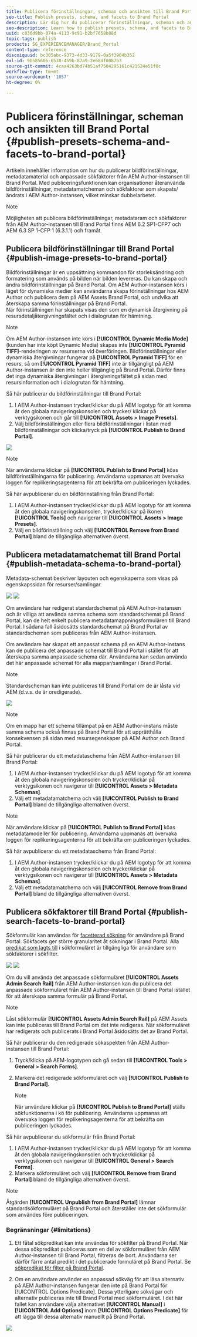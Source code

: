 ```yaml
---
title: Publicera förinställningar, scheman och ansikten till Brand Portal
seo-title: Publish presets, schema, and facets to Brand Portal
description: Lär dig hur du publicerar förinställningar, scheman och ansikten till Brand Portal.
seo-description: Learn how to publish presets, schema, and facets to Brand Portal.
uuid: c836d9bb-074a-4113-9c91-b2bf7658b88d
topic-tags: publish
products: SG_EXPERIENCEMANAGER/Brand_Portal
content-type: reference
discoiquuid: bc305abc-9373-4d33-9179-0a5f3904b352
exl-id: 9b585606-6538-459b-87a9-2e68df0087b3
source-git-commit: 4caa4263bd74b51af7504295161c421524e51f0c
workflow-type: tm+mt
source-wordcount: '1057'
ht-degree: 0%

---
```


# Publicera förinställningar, scheman och ansikten till Brand Portal {#publish-presets-schema-and-facets-to-brand-portal}

Artikeln innehåller information om hur du publicerar bildförinställningar, metadatamaterial och anpassade sökfaktorer från AEM Author-instansen till Brand Portal. Med publiceringsfunktionen kan organisationer återanvända bildförinställningar, metadatamatcheman och sökfaktorer som skapats/ändrats i AEM Author-instansen, vilket minskar dubbelarbetet.

>[!NOTE]
>
>Möjligheten att publicera bildförinställningar, metadataram och sökfaktorer från AEM Author-instansen till Brand Portal finns AEM 6.2 SP1-CFP7 och AEM 6.3 SP 1-CFP 1 (6.3.1.1) och framåt.

## Publicera bildförinställningar till Brand Portal {#publish-image-presets-to-brand-portal}

Bildförinställningar är en uppsättning kommandon för storleksändring och formatering som används på bilden när bilden levereras. Du kan skapa och ändra bildförinställningar på Brand Portal. Om AEM Author-instansen körs i läget för dynamiska medier kan användarna skapa förinställningar hos AEM Author och publicera dem på AEM Assets Brand Portal, och undvika att återskapa samma förinställningar på Brand Portal.\
När förinställningen har skapats visas den som en dynamisk återgivning på resursdetaljåtergivningsfältet och i dialogrutan för hämtning.

>[!NOTE]
>
>Om AEM Author-instansen inte körs i **[!UICONTROL Dynamic Media Mode]** (kunden har inte köpt Dynamic Media) skapas inte **[!UICONTROL Pyramid TIFF]**-renderingen av resurserna vid överföringen. Bildförinställningar eller dynamiska återgivningar fungerar på **[!UICONTROL Pyramid TIFF]** för en resurs, så om **[!UICONTROL Pyramid TIFF]** inte är tillgängligt på AEM Author-instansen är den inte heller tillgänglig på Brand Portal. Därför finns det inga dynamiska återgivningar i återgivningsfältet på sidan med resursinformation och i dialogrutan för hämtning.

Så här publicerar du bildförinställningar till Brand Portal:

1. I AEM Author-instansen trycker/klickar du på AEM logotyp för att komma åt den globala navigeringskonsolen och trycker/ klickar på verktygsikonen och går till **[!UICONTROL Assets > Image Presets]**.
1. Välj bildförinställningen eller flera bildförinställningar i listan med bildförinställningar och klicka/tryck på **[!UICONTROL Publish to Brand Portal]**.

![](assets/publishpreset.png)

>[!NOTE]
>
>När användarna klickar på **[!UICONTROL Publish to Brand Portal]** köas bildförinställningarna för publicering. Användarna uppmanas att övervaka loggen för replikeringsagenterna för att bekräfta om publiceringen lyckades.

Så här avpublicerar du en bildförinställning från Brand Portal:

1. I AEM Author-instansen trycker/klickar du på AEM logotyp för att komma åt den globala navigeringskonsolen, trycker/klickar på ikonen **[!UICONTROL Tools]** och navigerar till **[!UICONTROL Assets > Image Presets]**.
1. Välj en bildförinställning och välj **[!UICONTROL Remove from Brand Portal]** bland de tillgängliga alternativen överst.

## Publicera metadatamatchemat till Brand Portal  {#publish-metadata-schema-to-brand-portal}

Metadata-schemat beskriver layouten och egenskaperna som visas på egenskapssidan för resurser/samlingar.

![](assets/metadata-schema-editor.png) ![](assets/asset-properties-1.png)

Om användare har redigerat standardschemat på AEM Author-instansen och är villiga att använda samma schema som standardschemat på Brand Portal, kan de helt enkelt publicera metadatamappningsformulären till Brand Portal. I sådana fall åsidosätts standardschemat på Brand Portal av standardscheman som publiceras från AEM Author-instansen.

Om användare har skapat ett anpassat schema på en AEM Author-instans kan de publicera det anpassade schemat till Brand Portal i stället för att återskapa samma anpassade schema där. Användarna kan sedan använda det här anpassade schemat för alla mappar/samlingar i Brand Portal.

>[!NOTE]
>
>Standardscheman kan inte publiceras till Brand Portal om de är låsta vid AEM (d.v.s. de är oredigerade).

![](assets/default-schema-form.png)

>[!NOTE]
>
>Om en mapp har ett schema tillämpat på en AEM Author-instans måste samma schema också finnas på Brand Portal för att upprätthålla konsekvensen på sidan med resursegenskaper på AEM Author och Brand Portal.

Så här publicerar du ett metadataschema från AEM Author-instansen till Brand Portal:

1. I AEM Author-instansen trycker/klickar du på AEM logotyp för att komma åt den globala navigeringskonsolen och trycker/klickar på verktygsikonen och navigerar till **[!UICONTROL Assets > Metadata Schemas]**.
1. Välj ett metadatamatchema och välj **[!UICONTROL Publish to Brand Portal]** bland de tillgängliga alternativen överst.

>[!NOTE]
>
>När användare klickar på **[!UICONTROL Publish to Brand Portal]** köas metadatamodeller för publicering. Användarna uppmanas att övervaka loggen för replikeringsagenterna för att bekräfta om publiceringen lyckades.

Så här avpublicerar du ett metadataschema från Brand Portal:

1. I AEM Author-instansen trycker/klickar du på AEM logotyp för att komma åt den globala navigeringskonsolen och trycker/klickar på verktygsikonen och navigerar till **[!UICONTROL Assets > Metadata Schemas]**.
1. Välj ett metadatamatchema och välj **[!UICONTROL Remove from Brand Portal]** bland de tillgängliga alternativen överst.

## Publicera sökfaktorer till Brand Portal {#publish-search-facets-to-brand-portal}

Sökformulär kan användas för [facetterad sökning](../using/brand-portal-search-facets.md) för användare på Brand Portal. Sökfacets ger större granularitet åt sökningar i Brand Portal. Alla [predikat som lagts till](https://experienceleague.adobe.com/docs/experience-manager-65/assets/administer/search-facets.html) i sökformuläret är tillgängliga för användare som sökfaktorer i sökfilter.

![](assets/property-predicate-removed.png)
![](assets/search-form.png)

Om du vill använda det anpassade sökformuläret **[!UICONTROL Assets Admin Search Rail]** från AEM Author-instansen kan du publicera det anpassade sökformuläret från AEM Author-instansen till Brand Portal istället för att återskapa samma formulär på Brand Portal.

>[!NOTE]
>
>Låst sökformulär **[!UICONTROL Assets Admin Search Rail]** på AEM Assets kan inte publiceras till Brand Portal om det inte redigeras. När sökformuläret har redigerats och publicerats i Brand Portal åsidosätts det av Brand Portal.

Så här publicerar du den redigerade sökaspekten från AEM Author-instansen till Brand Portal:

1. Tryck/klicka på AEM-logotypen och gå sedan till **[!UICONTROL Tools > General > Search Forms]**.
1. Markera det redigerade sökformuläret och välj **[!UICONTROL Publish to Brand Portal]**.

   >[!NOTE]
   >
   >När användare klickar på **[!UICONTROL Publish to Brand Portal]** ställs sökfunktionerna i kö för publicering. Användarna uppmanas att övervaka loggen för replikeringsagenterna för att bekräfta om publiceringen lyckades.

Så här avpublicerar du sökformulär från Brand Portal:

1. I AEM Author-instansen trycker/klickar du på AEM logotyp för att komma åt den globala navigeringskonsolen och trycker/klickar på verktygsikonen och navigerar till **[!UICONTROL General > Search Forms]**.
1. Markera sökformuläret och välj **[!UICONTROL Remove from Brand Portal]** bland de tillgängliga alternativen överst.

>[!NOTE]
>
>Åtgärden **[!UICONTROL Unpublish from Brand Portal]** lämnar standardsökformuläret på Brand Portal och återställer inte det sökformulär som användes före publiceringen.

### Begränsningar {#limitations}

1. Ett fåtal sökpredikat kan inte användas för sökfilter på Brand Portal. När dessa sökpredikat publiceras som en del av sökformuläret från AEM Author-instansen till Brand Portal, filtreras de bort. Användarna ser därför färre antal predikt i det publicerade formuläret på Brand Portal. Se [sökpredikat för filter på Brand Portal](../using/brand-portal-search-facets.md#list-of-search-predicates).

1. Om en användare använder en anpassad sökväg för att läsa alternativ på AEM Author-instansen fungerar den inte på Brand Portal för [!UICONTROL Options Predicate]. Dessa ytterligare sökvägar och alternativ publiceras inte till Brand Portal med sökformuläret. I det här fallet kan användare välja alternativet **[!UICONTROL Manual]** i **[!UICONTROL Add Options]** inom **[!UICONTROL Options Predicate]** för att lägga till dessa alternativ manuellt på Brand Portal.

![](assets/options-predicate-manual.png)

